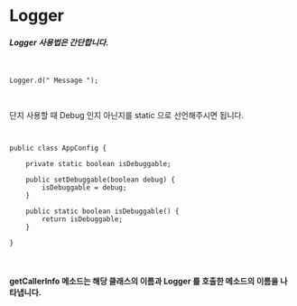 # Logger
##### Logger 사용법은 간단합니다.
<pre>
<code>

Logger.d(" Message ");

</code>
</pre>

단지 사용할 때 Debug 인지 아닌지를 static 으로 선언해주시면 됩니다.

<pre>
<code>

public class AppConfig {

	private static boolean isDebuggable;

	public setDebuggable(boolean debug) {
		isDebuggable = debug;
	}

	public static boolean isDebuggable() {
		return isDebuggable;
	}

}

</code>
</pre>

#### getCallerInfo 메소드는 해당 클래스의 이름과 Logger 를 호출한 메소드의 이름을 나타냅니다.